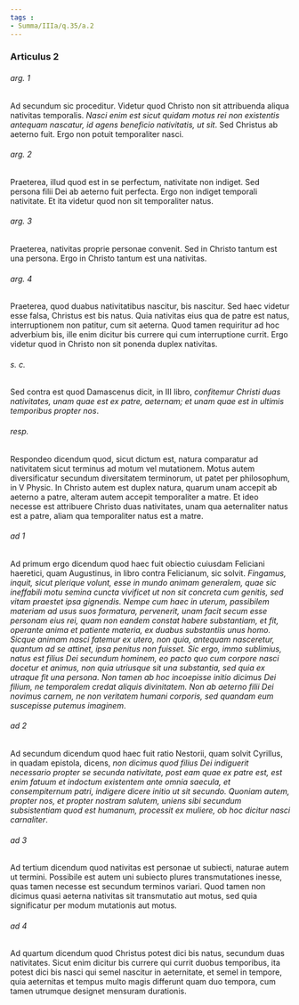 ```yaml
---
tags : 
- Summa/IIIa/q.35/a.2
---
```


### Articulus 2

###### arg. 1
Ad secundum sic proceditur. Videtur quod Christo non sit attribuenda aliqua nativitas temporalis. *Nasci enim est sicut quidam motus rei non existentis antequam nascatur, id agens beneficio nativitatis, ut sit*. Sed Christus ab aeterno fuit. Ergo non potuit temporaliter nasci.

###### arg. 2
Praeterea, illud quod est in se perfectum, nativitate non indiget. Sed persona filii Dei ab aeterno fuit perfecta. Ergo non indiget temporali nativitate. Et ita videtur quod non sit temporaliter natus.

###### arg. 3
Praeterea, nativitas proprie personae convenit. Sed in Christo tantum est una persona. Ergo in Christo tantum est una nativitas.

###### arg. 4
Praeterea, quod duabus nativitatibus nascitur, bis nascitur. Sed haec videtur esse falsa, Christus est bis natus. Quia nativitas eius qua de patre est natus, interruptionem non patitur, cum sit aeterna. Quod tamen requiritur ad hoc adverbium bis, ille enim dicitur bis currere qui cum interruptione currit. Ergo videtur quod in Christo non sit ponenda duplex nativitas.

###### s. c.
Sed contra est quod Damascenus dicit, in III libro, *confitemur Christi duas nativitates, unam quae est ex patre, aeternam; et unam quae est in ultimis temporibus propter nos*.

###### resp.
Respondeo dicendum quod, sicut dictum est, natura comparatur ad nativitatem sicut terminus ad motum vel mutationem. Motus autem diversificatur secundum diversitatem terminorum, ut patet per philosophum, in V Physic. In Christo autem est duplex natura, quarum unam accepit ab aeterno a patre, alteram autem accepit temporaliter a matre. Et ideo necesse est attribuere Christo duas nativitates, unam qua aeternaliter natus est a patre, aliam qua temporaliter natus est a matre.

###### ad 1
Ad primum ergo dicendum quod haec fuit obiectio cuiusdam Feliciani haeretici, quam Augustinus, in libro contra Felicianum, sic solvit. *Fingamus, inquit, sicut plerique volunt, esse in mundo animam generalem, quae sic ineffabili motu semina cuncta vivificet ut non sit concreta cum genitis, sed vitam praestet ipsa gignendis. Nempe cum haec in uterum, passibilem materiam ad usus suos formatura, pervenerit, unam facit secum esse personam eius rei, quam non eandem constat habere substantiam, et fit, operante anima et patiente materia, ex duabus substantiis unus homo. Sicque animam nasci fatemur ex utero, non quia, antequam nasceretur, quantum ad se attinet, ipsa penitus non fuisset. Sic ergo, immo sublimius, natus est filius Dei secundum hominem, eo pacto quo cum corpore nasci docetur et animus, non quia utriusque sit una substantia, sed quia ex utraque fit una persona. Non tamen ab hoc incoepisse initio dicimus Dei filium, ne temporalem credat aliquis divinitatem. Non ab aeterno filii Dei novimus carnem, ne non veritatem humani corporis, sed quandam eum suscepisse putemus imaginem*.

###### ad 2
Ad secundum dicendum quod haec fuit ratio Nestorii, quam solvit Cyrillus, in quadam epistola, dicens, *non dicimus quod filius Dei indiguerit necessario propter se secunda nativitate, post eam quae ex patre est, est enim fatuum et indoctum existentem ante omnia saecula, et consempiternum patri, indigere dicere initio ut sit secundo. Quoniam autem, propter nos, et propter nostram salutem, uniens sibi secundum subsistentiam quod est humanum, processit ex muliere, ob hoc dicitur nasci carnaliter*.

###### ad 3
Ad tertium dicendum quod nativitas est personae ut subiecti, naturae autem ut termini. Possibile est autem uni subiecto plures transmutationes inesse, quas tamen necesse est secundum terminos variari. Quod tamen non dicimus quasi aeterna nativitas sit transmutatio aut motus, sed quia significatur per modum mutationis aut motus.

###### ad 4
Ad quartum dicendum quod Christus potest dici bis natus, secundum duas nativitates. Sicut enim dicitur bis currere qui currit duobus temporibus, ita potest dici bis nasci qui semel nascitur in aeternitate, et semel in tempore, quia aeternitas et tempus multo magis differunt quam duo tempora, cum tamen utrumque designet mensuram durationis.

